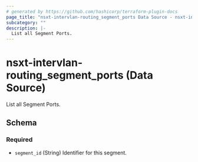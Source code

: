 ```yaml
---
# generated by https://github.com/hashicorp/terraform-plugin-docs
page_title: "nsxt-intervlan-routing_segment_ports Data Source - nsxt-intervlan-routing"
subcategory: ""
description: |-
  List all Segment Ports.
---
```


# nsxt-intervlan-routing_segment_ports (Data Source)

List all Segment Ports.



<!-- schema generated by tfplugindocs -->
## Schema

### Required

- `segment_id` (String) Identifier for this segment.
